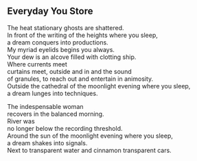 Everyday You Store
------------------
The heat stationary ghosts are shattered.  
In front of the writing of the heights where you sleep,  
a dream conquers into productions.  
My myriad eyelids begins you always.  
Your dew is an alcove filled with clotting ship.  
Where currents meet  
curtains meet, outside and in and the sound  
of granules, to reach out and entertain in animosity.  
Outside the cathedral of the moonlight evening where you sleep,  
a dream lunges into techniques.  
  
The indespensable woman  
recovers in the balanced morning.  
River was  
no longer below the recording threshold.  
Around the sun of the moonlight evening where you sleep,  
a dream shakes into signals.  
Next to transparent water and cinnamon transparent cars.  
